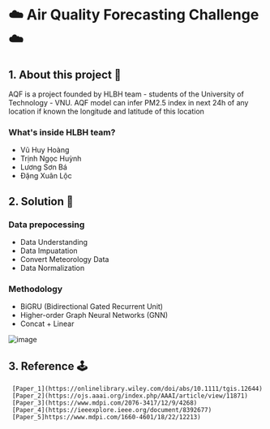 # ☁️ Air Quality Forecasting Challenge ☁️

## 1. About this project 🚀

AQF is a project founded by HLBH team - students of the University of Technology - VNU. 
AQF model can infer PM2.5 index in next 24h of any location if known the longitude and latitude of this location 

### What's inside HLBH team?

- Vũ Huy Hoàng
- Trịnh Ngọc Huỳnh
- Lương Sơn Bá
- Đặng Xuân Lộc

## 2. Solution 🔑

### Data prepocessing

- Data Understanding
- Data Impuatation
- Convert Meteorology Data
- Data Normalization

### Methodology

- BiGRU (Bidirectional Gated Recurrent Unit)
- Higher-order Graph Neural Networks (GNN)
- Concat + Linear

![image](https://user-images.githubusercontent.com/40020471/191789758-29b97625-3abd-4bbb-9da6-37e95fd2f410.png)


## 3. Reference 🕹️
     [Paper_1](https://onlinelibrary.wiley.com/doi/abs/10.1111/tgis.12644)
     [Paper_2](https://ojs.aaai.org/index.php/AAAI/article/view/11871)
     [Paper_3](https://www.mdpi.com/2076-3417/12/9/4268)
     [Paper_4](https://ieeexplore.ieee.org/document/8392677)
     [Paper_5]https://www.mdpi.com/1660-4601/18/22/12213)
